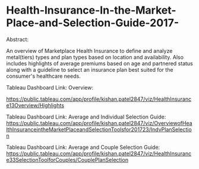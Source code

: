 # Health-Insurance-In-the-Market-Place-and-Selection-Guide-2017-

Abstract:

An overview of Marketplace Health Insurance to define and analyze metal(tiers) types and plan types based on location and availability. Also includes highlights of average premiums based on age and partnered status along with a guideline to select an insurance plan best suited for the consumer's healthcare needs. 

Tableau Dashboard Link: Overview:

https://public.tableau.com/app/profile/kishan.patel2847/viz/HealthInsurance13Overview/Highlights

Tableau Dashboard Link: Average and Individual Selection Guide: https://public.tableau.com/app/profile/kishan.patel2847/viz/OverviewofHealthInsuranceintheMarketPlaceandSelectionToolsfor201723/IndvPlanSelection

Tableau Dashboard Link: Average and Couple Selection Guide: https://public.tableau.com/app/profile/kishan.patel2847/viz/HealthInsurance33SelectionToolforCouples/CouplePlanSelection
